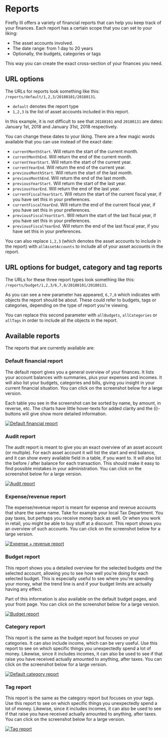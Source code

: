 # Reports

Firefly III offers a variety of financial reports that can help you keep track of your finances. Each report has a certain scope that you can set to your liking:

* The asset accounts involved.
* The date range: from 1 day to 20 years
* Optionally, the budgets, categories or tags

This way you can create the exact cross-section of your finances you need.

## URL options

The URLs for reports look something like this: `/reports/default/1,2,3/20180101/20180131`.

* `default` denotes the report type
* `1,2,3` is the list of asset accounts included in this report.

In this example, it is not difficult to see that `20180101` and `20180131` are dates: January 1st, 2018 and January 31st, 2018 respectively.

You can change these dates to your liking. There are a few magic words available that you can use instead of the exact date:

* `currentMonthStart`. Will return the start of the current month.
* `currentMonthEnd`. Will return the end of the current month.
* `currentYearStart`. Will return the start of the current year.
* `currentYearEnd`. Will return the end of the current year.
* `previousMonthStart`. Will return the start of the last month.
* `previousMonthEnd`. Will return the end of the last month.
* `previousYearStart`. Will return the start of the last year.
* `previousYearEnd`. Will return the end of the last year.
* `currentFiscalYearStart`. Will return the start of the current fiscal year, if you have set this in your preferences.
* `currentFiscalYearEnd`. Will return the end of the current fiscal year, if you have set this in your preferences.
* `previousFiscalYearStart`. Will return the start of the last fiscal year, if you have set this in your preferences.
* `previousFiscalYearEnd`. Will return the end of the last fiscal year, if you have set this in your preferences.

You can also replace `1,2,3` (which denotes the asset accounts to include in the report) with `allAssetAccounts` to include all of your asset accounts in the report.

## URL options for budget, category and tag reports

The URLs for these three report types look something like this: `/reports/budget/1,2,3/6,7,8/20180101/20180131`.

As you can see a new parameter has appeared, `6,7,8` which indicates with objects the report should be about. These could refer to budgets, tags or categories, depending on the type of report you're viewing.

You can replace this second parameter with `allBudgets`, `allCategories` or `allTags` in order to include all the objects in the report.

## Available reports

The reports that are currently available are:

### Default financial report

The default report gives you a general overview of your finances. It lists your account balances with summaries, plus your expenses and incomes. It will also list your budgets, categories and bills, giving you insight in your current financial situation. You can click on the screenshot below for a large version.

Each table you see in the screenshot can be sorted by name, by amount, in reverse, etc. The charts have little hover-texts for added clarity and the (i)-buttons will give show more detailed information.


[![Default financial report](images/reports-default-small.png)](images/reports-default.png)

### Audit report

The audit report is meant to give you an exact overview of an asset account (or multiple). For each asset account it will list the start and end balance, and it can show every available field in a table, if you want to. It will also list the before / after balance for each transaction. This should make it easy to find possible mistakes in your administration. You can click on the screenshot below for a large version.

[![Audit report](images/reports-audit-small.png)](images/reports-audit.png)

### Expense/revenue report

The expense/revenue report is meant for expense and revenue accounts that share the same name. Take for example your local Tax Department. You pay taxes, but perhaps you receive money back as well. Or when you work in retail, you might be able to buy stuff at a discount. This report shows you an overview of such accounts. You can click on the screenshot below for a large version.

[![Expense + revenue report](images/reports-expense-small.png)](images/reports-expense.png)

### Budget report

This report shows you a detailed overview for the selected budgets *and* the selected account, allowing you to see how well you're doing for each selected budget. This is especially useful to see where you're spending your money, what the trend line is and if your budget limits are actually having any effect.

Part of this information is also available on the default budget pages, and your front page. You can click on the screenshot below for a large version.

[![Budget report](images/reports-budget-small.png)](images/reports-budget.png)

### Category report

This report is the same as the budget report but focuses on your categories. It can also include income, which can be very useful. Use this report to see on which specific things you unexpectedly spend a lot of money. Likewise, since it includes incomes, it can also be used to see if that raise you have received actually amounted to anything, after taxes. You can click on the screenshot below for a large version.

[![Default category report](images/reports-category-small.png)](images/reports-category.png)

### Tag report

This report is the same as the category report but focuses on your tags. Use this report to see on which specific things you unexpectedly spend a lot of money. Likewise, since it includes incomes, it can also be used to see if that raise you have received actually amounted to anything, after taxes. You can click on the screenshot below for a large version.

[![Tag report](images/reports-tag-small.png)](images/reports-tag.png)

